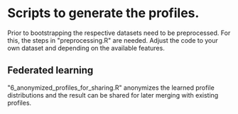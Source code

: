 # Scripts to generate the profiles.

Prior to bootstrapping the respective datasets need to be preprocessed. For this, the steps in "preprocessing.R" are needed. Adjust the code to your own dataset and depending on the available features. 


## Federated learning
"6_anonymized_profiles_for_sharing.R" anonymizes the learned profile distributions and the result can be shared for later merging with existing profiles. 